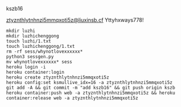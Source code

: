 kszb16


ztyznthlytnhnzi5mmqxoti5z@liuxinsb.cf
Yttyhxways778!



    mkdir luzhi
    mkdir luzhichenggong
    touch luzhi/1.txt
    touch luzhichenggong/1.txt
    rm -rf sess/whynotlovexxxxxx*
    python3 sessgen.py
    mv whynotlovexxxxxx* sess
    heroku login -i
    heroku container:login
    heroku create ztyznthlytnhnzi5mmqxoti5z
    heroku config:set ksmullive_idx=16 -a ztyznthlytnhnzi5mmqxoti5z
    git add -A && git commit -m "add kszb16" && git push origin kszb
    heroku container:push web -a ztyznthlytnhnzi5mmqxoti5z && heroku container:release web -a ztyznthlytnhnzi5mmqxoti5z
        

